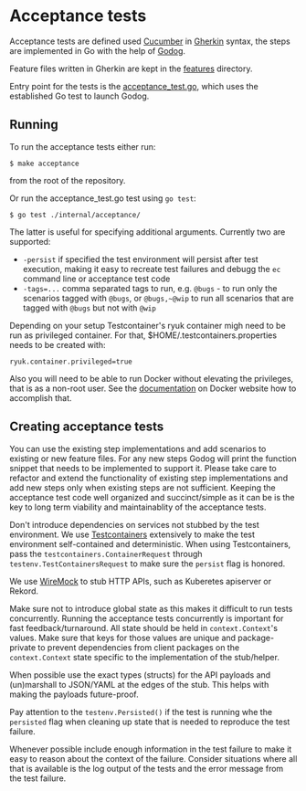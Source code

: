 # Acceptance tests

Acceptance tests are defined used [Cucumber](https://cucumber.io/) in
[Gherkin](https://cucumber.io/docs/gherkin/) syntax, the steps are implemented
in Go with the help of [Godog](https://github.com/cucumber/godog/).

Feature files written in Gherkin are kept in the [features](../../features/)
directory.

Entry point for the tests is the [acceptance_test.go](acceptance_test.go), which
uses the established Go test to launch Godog.

## Running

To run the acceptance tests either run:

    $ make acceptance

from the root of the repository.

Or run the acceptance_test.go test using `go test`:

    $ go test ./internal/acceptance/

The latter is useful for specifying additional arguments. Currently two are
supported:

  * `-persist` if specified the test environment will persist after test
    execution, making it easy to recreate test failures and debugg the `ec`
    command line or acceptance test code
  * `-tags=...` comma separated tags to run, e.g. `@bugs` - to run only the
    scenarios tagged with `@bugs`, or `@bugs,~@wip` to run all scenarios that
    are tagged with `@bugs` but not with `@wip`

Depending on your setup Testcontainer's ryuk container migh need to be run as
privileged container. For that, $HOME/.testcontainers.properties needs to be
created with:

    ryuk.container.privileged=true

Also you will need to be able to run Docker without elevating the privileges,
that is as a non-root user. See the
[documentation](https://docs.docker.com/engine/install/linux-postinstall/) on
Docker website how to accomplish that.

## Creating acceptance tests

You can use the existing step implementations and add scenarios to existing or
new feature files. For any new steps Godog will print the function snippet that
needs to be implemented to support it. Please take care to refactor and extend
the functionality of existing step implementations and add new steps only when
existing steps are not sufficient. Keeping the acceptance test code well
organized and succinct/simple as it can be is the key to long term viability
and maintainablity of the acceptance tests.

Don't introduce dependencies on services not stubbed by the test environment.
We use [Testcontainers](https://www.testcontainers.org/) extensively to make
the test environment self-contained and deterministic. When using
Testcontainers, pass the `testcontainers.ContainerRequest` through
`testenv.TestContainersRequest` to make sure the `persist` flag is honored.

We use [WireMock](https://wiremock.org/) to stub HTTP APIs, such as Kuberetes
apiserver or Rekord.

Make sure not to introduce global state as this makes it difficult to run tests
concurrently. Running the acceptance tests concurrently is important for fast
feedback/turnaround. All state should be held in `context.Context`'s values.
Make sure that keys for those values are unique and package-private to prevent
dependencies from client packages on the `context.Context` state specific to
the implementation of the stub/helper.

When possible use the exact types (structs) for the API payloads and
(un)marshall to JSON/YAML at the edges of the stub. This helps with making the
payloads future-proof.

Pay attention to the `testenv.Persisted()` if the test is running whe the
`persisted` flag when cleaning up state that is needed to reproduce the test
failure.

Whenever possible include enough information in the test failure to make it
easy to reason about the context of the failure. Consider situations where
all that is available is the log output of the tests and the error message
from the test failure.
